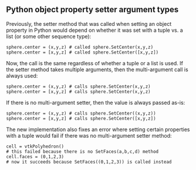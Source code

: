 ## Python object property setter argument types

Previously, the setter method that was called when setting an object property
in Python would depend on whether it was set with a tuple vs. a list (or some
other sequence type):

    sphere.center = (x,y,z) # called sphere.SetCenter(x,y,z)
    sphere.center = [x,y,z] # called sphere.SetCenter([x,y,z])

Now, the call is the same regardless of whether a tuple or a list is used.
If the setter method takes multiple arguments, then the multi-argument
call is always used:

    sphere.center = (x,y,z) # calls sphere.SetCenter(x,y,z)
    sphere.center = [x,y,z] # calls sphere.SetCenter(x,y,z)

If there is no multi-argument setter, then the value is always passed as-is:

    sphere.center = (x,y,z) # calls sphere.SetCenter((x,y,z))
    sphere.center = [x,y,z] # calls sphere.SetCenter([x,y,z])

The new implementation also fixes an error where setting certain properties
with a tuple would fail if there was no multi-argument setter method:

    cell = vtkPolyhedron()
    # this failed because there is no SetFaces(a,b,c,d) method
    cell.faces = (0,1,2,3)
    # now it succeeds because SetFaces((0,1,2,3)) is called instead
